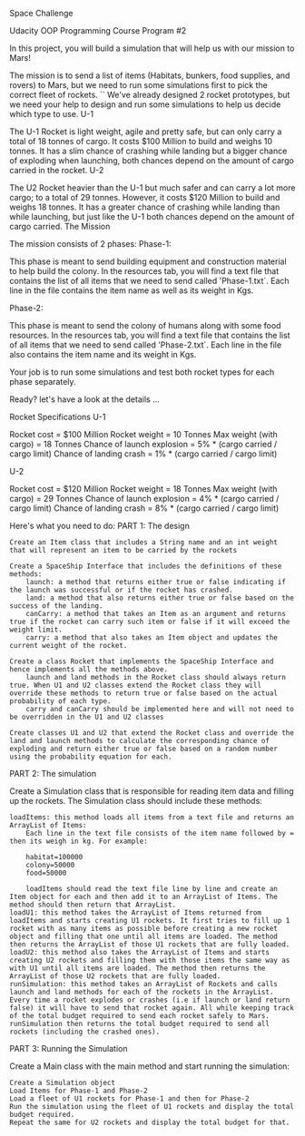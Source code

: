 Space Challenge

Udacity OOP Programming Course Program #2

In this project, you will build a simulation that will help us with our mission to Mars!

The mission is to send a list of items (Habitats, bunkers, food supplies, and rovers) to Mars, but we need to run some simulations first to pick the correct fleet of rockets.
``
We've already designed 2 rocket prototypes, but we need your help to design and run some simulations to help us decide which type to use.
U-1

The U-1 Rocket is light weight, agile and pretty safe, but can only carry a total of 18 tonnes of cargo. It costs $100 Million to build and weighs 10 tonnes. It has a slim chance of crashing while landing but a bigger chance of exploding when launching, both chances depend on the amount of cargo carried in the rocket.
U-2

The U2 Rocket heavier than the U-1 but much safer and can carry a lot more cargo; to a total of 29 tonnes. However, it costs $120 Million to build and weighs 18 tonnes. It has a greater chance of crashing while landing than while launching, but just like the U-1 both chances depend on the amount of cargo carried.
The Mission

The mission consists of 2 phases:
Phase-1:

This phase is meant to send building equipment and construction material to help build the colony. In the resources tab, you will find a text file that contains the list of all items that we need to send called 'Phase-1.txt`. Each line in the file contains the item name as well as its weight in Kgs.

Phase-2:

This phase is meant to send the colony of humans along with some food resources. In the resources tab, you will find a text file that contains the list of all items that we need to send called 'Phase-2.txt`. Each line in the file also contains the item name and its weight in Kgs.

Your job is to run some simulations and test both rocket types for each phase separately.

Ready? let's have a look at the details ...




Rocket Specifications
U-1

Rocket cost = $100 Million
Rocket weight = 10 Tonnes
Max weight (with cargo) = 18 Tonnes
Chance of launch explosion = 5% * (cargo carried / cargo limit)
Chance of landing crash = 1% * (cargo carried / cargo limit)

U-2

Rocket cost = $120 Million
Rocket weight = 18 Tonnes
Max weight (with cargo) = 29 Tonnes
Chance of launch explosion = 4% * (cargo carried / cargo limit)
Chance of landing crash = 8% * (cargo carried / cargo limit)

Here's what you need to do:
PART 1: The design

    Create an Item class that includes a String name and an int weight that will represent an item to be carried by the rockets

    Create a SpaceShip Interface that includes the definitions of these methods:
        launch: a method that returns either true or false indicating if the launch was successful or if the rocket has crashed.
        land: a method that also returns either true or false based on the success of the landing.
        canCarry: a method that takes an Item as an argument and returns true if the rocket can carry such item or false if it will exceed the weight limit.
        carry: a method that also takes an Item object and updates the current weight of the rocket.

    Create a class Rocket that implements the SpaceShip Interface and hence implements all the methods above.
        launch and land methods in the Rocket class should always return true. When U1 and U2 classes extend the Rocket class they will override these methods to return true or false based on the actual probability of each type.
        carry and canCarry should be implemented here and will not need to be overridden in the U1 and U2 classes

    Create classes U1 and U2 that extend the Rocket class and override the land and launch methods to calculate the corresponding chance of exploding and return either true or false based on a random number using the probability equation for each.

PART 2: The simulation

Create a Simulation class that is responsible for reading item data and filling up the rockets. The Simulation class should include these methods:

    loadItems: this method loads all items from a text file and returns an ArrayList of Items:
        Each line in the text file consists of the item name followed by = then its weigh in kg. For example:

        habitat=100000
        colony=50000
        food=50000

        loadItems should read the text file line by line and create an Item object for each and then add it to an ArrayList of Items. The method should then return that ArrayList.
    loadU1: this method takes the ArrayList of Items returned from loadItems and starts creating U1 rockets. It first tries to fill up 1 rocket with as many items as possible before creating a new rocket object and filling that one until all items are loaded. The method then returns the ArrayList of those U1 rockets that are fully loaded.
    loadU2: this method also takes the ArrayList of Items and starts creating U2 rockets and filling them with those items the same way as with U1 until all items are loaded. The method then returns the ArrayList of those U2 rockets that are fully loaded.
    runSimulation: this method takes an ArrayList of Rockets and calls launch and land methods for each of the rockets in the ArrayList. Every time a rocket explodes or crashes (i.e if launch or land return false) it will have to send that rocket again. All while keeping track of the total budget required to send each rocket safely to Mars. runSimulation then returns the total budget required to send all rockets (including the crashed ones).

PART 3: Running the Simulation

Create a Main class with the main method and start running the simulation:

    Create a Simulation object
    Load Items for Phase-1 and Phase-2
    Load a fleet of U1 rockets for Phase-1 and then for Phase-2
    Run the simulation using the fleet of U1 rockets and display the total budget required.
    Repeat the same for U2 rockets and display the total budget for that.

